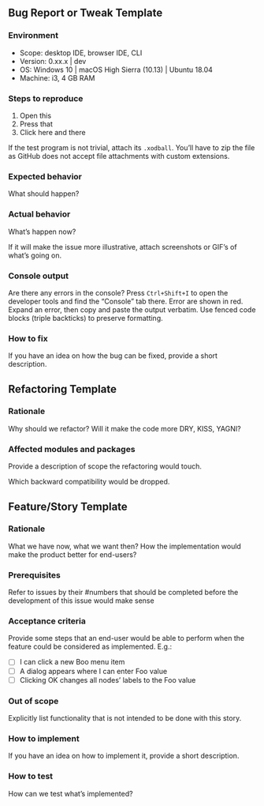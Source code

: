 <!-- Choose one of the templates below -->

## Bug Report or Tweak Template <!-- Delete the header -->

### Environment

- Scope: desktop IDE, browser IDE, CLI
- Version: 0.xx.x | dev <!-- Hit “Help” in the IDE main menu to view -->
- OS: Windows 10 | macOS High Sierra (10.13) | Ubuntu 18.04
- Machine: i3, 4 GB RAM

### Steps to reproduce

1. Open this
2. Press that
3. Click here and there

If the test program is not trivial, attach its `.xodball`. You’ll have to zip
the file as GitHub does not accept file attachments with custom extensions.

### Expected behavior

What should happen?

### Actual behavior

What’s happen now?

If it will make the issue more illustrative, attach screenshots or GIF’s of
what’s going on.

### Console output <!-- if any -->

Are there any errors in the console? Press `Ctrl+Shift+I` to open the developer
tools and find the “Console” tab there. Error are shown in red. Expand an
error, then copy and paste the output verbatim.  Use fenced code blocks (triple
backticks) to preserve formatting.

### How to fix <!-- if you know -->

If you have an idea on how the bug can be fixed, provide a short
description.



## Refactoring Template <!-- Delete the header -->

### Rationale

Why should we refactor? Will it make the code more DRY, KISS, YAGNI?

### Affected modules and packages

Provide a description of scope the refactoring would touch.

Which backward compatibility would be dropped.



## Feature/Story Template <!-- Delete the header -->

### Rationale

What we have now, what we want then? How the implementation would
make the product better for end-users?

### Prerequisites

Refer to issues by their #numbers that should be completed before
the development of this issue would make sense

### Acceptance criteria

Provide some steps that an end-user would be able to perform when
the feature could be considered as implemented. E.g.:

- [ ] I can click a new Boo menu item
- [ ] A dialog appears where I can enter Foo value
- [ ] Clicking OK changes all nodes’ labels to the Foo value

### Out of scope

Explicitly list functionality that is not intended to be done with this story.

### How to implement

If you have an idea on how to implement it, provide a short
description.

### How to test

How can we test what’s implemented?
